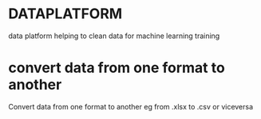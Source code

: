 # DATAPLATFORM
data platform helping to clean data for machine learning training
# convert data from one format to another
Convert data from one format to another eg from .xlsx to .csv or viceversa